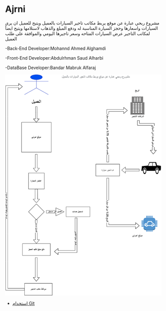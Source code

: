 # Ajrni
مشروع ربحي عبارة عن موقع يربط مكاتب تاجير السيارات بالعميل ويتيح للعميل ان يرى السيارات واسعارها وحجز السيارة المناسبة له ودفع المبلغ والذهاب لاستلامها 
ويتيح ايضاً لمكاتب التاجير عرض السيارات المتاحه وسعر تاجيرها اليومي والموافقة على طلب العميل   

-Back-End Developer:Mohannd Ahmed Alghamdi

-Front-End Developer:Abdulrhman Saud Alharbi

-DataBase Developer:Bandar Mabruk Alfaraj

![ ](resources/Project%20Diagram%20and%20description.png)



* [استخدام Git](https://github.com/ctiProgramming1/tools/wiki/Git)
